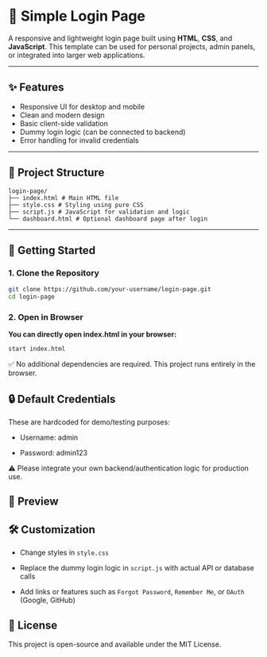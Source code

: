 # 🔐 Simple Login Page

A responsive and lightweight login page built using **HTML**, **CSS**, and **JavaScript**. This template can be used for personal projects, admin panels, or integrated into larger web applications.

---

## ✨ Features

- Responsive UI for desktop and mobile
- Clean and modern design
- Basic client-side validation
- Dummy login logic (can be connected to backend)
- Error handling for invalid credentials

---

## 📁 Project Structure

```plaintext
login-page/
├── index.html # Main HTML file
├── style.css # Styling using pure CSS
├── script.js # JavaScript for validation and logic
└── dashboard.html # Optional dashboard page after login
```
---

## 🚀 Getting Started

### 1. Clone the Repository

```bash
git clone https://github.com/your-username/login-page.git
cd login-page
```

### 2. Open in Browser

**You can directly open index.html in your browser:**

```bash
start index.html
```

✅ No additional dependencies are required. This project runs entirely in the browser.

## 🔒 Default Credentials

These are hardcoded for demo/testing purposes:

- Username: admin

- Password: admin123

⚠️ Please integrate your own backend/authentication logic for production use.

## 📸 Preview

## 🛠️ Customization

- Change styles in `style.css`

- Replace the dummy login logic in `script.js` with actual API or database calls

- Add links or features such as `Forgot Password`, `Remember Me`, or `OAuth` (Google, GitHub)

## 📜 License
This project is open-source and available under the MIT License.
